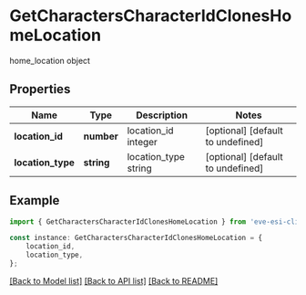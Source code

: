 # GetCharactersCharacterIdClonesHomeLocation

home_location object

## Properties

Name | Type | Description | Notes
------------ | ------------- | ------------- | -------------
**location_id** | **number** | location_id integer | [optional] [default to undefined]
**location_type** | **string** | location_type string | [optional] [default to undefined]

## Example

```typescript
import { GetCharactersCharacterIdClonesHomeLocation } from 'eve-esi-client-ts';

const instance: GetCharactersCharacterIdClonesHomeLocation = {
    location_id,
    location_type,
};
```

[[Back to Model list]](../README.md#documentation-for-models) [[Back to API list]](../README.md#documentation-for-api-endpoints) [[Back to README]](../README.md)
